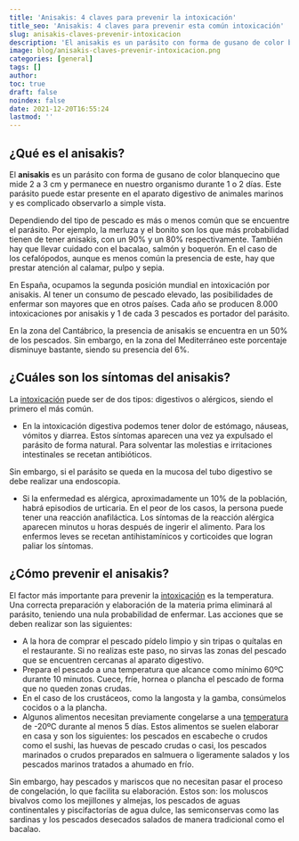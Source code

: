 ```yaml
---
title: 'Anisakis: 4 claves para prevenir la intoxicación'
title_seo: 'Anisakis: 4 claves para prevenir esta común intoxicación'
slug: anisakis-claves-prevenir-intoxicacion
description: 'El anisakis es un parásito con forma de gusano de color blanquecino que mide 2 a 3 cm y permanece en nuestro organismo durante 1 o 2 días.'
image: blog/anisakis-claves-prevenir-intoxicacion.png
categories: [general]
tags: []
author: 
toc: true
draft: false
noindex: false
date: 2021-12-20T16:55:24
lastmod: ''
---
```


## ¿Qué es el anisakis?

El **anisakis** es un parásito con forma de gusano de color blanquecino que mide 2 a 3 cm y permanece en nuestro organismo durante 1 o 2 días. Este parásito puede estar presente en el aparato digestivo de animales marinos y es complicado observarlo a simple vista.

Dependiendo del tipo de pescado es más o menos común que se encuentre el parásito. Por ejemplo, la merluza y el bonito son los que más probabilidad tienen de tener anisakis, con un 90% y un 80% respectivamente. También hay que llevar cuidado con el bacalao, salmón y boquerón. En el caso de los cefalópodos, aunque es menos común la presencia de este, hay que prestar atención al calamar, pulpo y sepia.

En España, ocupamos la segunda posición mundial en intoxicación por anisakis. Al tener un consumo de pescado elevado, las posibilidades de enfermar son mayores que en otros países. Cada año se producen 8.000 intoxicaciones por anisakis y 1 de cada 3 pescados es portador del parásito.

En la zona del Cantábrico, la presencia de anisakis se encuentra en un 50% de los pescados. Sin embargo, en la zona del Mediterráneo este porcentaje disminuye bastante, siendo su presencia del 6%.

## ¿Cuáles son los síntomas del anisakis?

La [intoxicación](/trucos-prevenir-salmonella/) puede ser de dos tipos: digestivos o alérgicos, siendo el primero el más común.

- En la intoxicación digestiva podemos tener dolor de estómago, náuseas, vómitos y diarrea. Estos síntomas aparecen una vez ya expulsado el parásito de forma natural. Para solventar las molestias e irritaciones intestinales se recetan antibióticos.

Sin embargo, si el parásito se queda en la mucosa del tubo digestivo se debe realizar una endoscopia.

- Si la enfermedad es alérgica, aproximadamente un 10% de la población, habrá episodios de urticaria. En el peor de los casos, la persona puede tener una reacción anafiláctica. Los síntomas de la reacción alérgica aparecen minutos u horas después de ingerir el alimento. Para los enfermos leves se recetan antihistamínicos y corticoides que logran paliar los síntomas.

## ¿Cómo prevenir el anisakis?

El factor más importante para prevenir la [intoxicación](/como-matar-bicho-temperatura/) es la temperatura. Una correcta preparación y elaboración de la materia prima eliminará al parásito, teniendo una nula probabilidad de enfermar. Las acciones que se deben realizar son las siguientes:

- A la hora de comprar el pescado pídelo limpio y sin tripas o quítalas en el restaurante. Si no realizas este paso, no sirvas las zonas del pescado que se encuentren cercanas al aparato digestivo.
- Prepara el pescado a una temperatura que alcance como mínimo 60ºC durante 10 minutos. Cuece, fríe, hornea o plancha el pescado de forma que no queden zonas crudas.
- En el caso de los crustáceos, como la langosta y la gamba, consúmelos cocidos o a la plancha.
- Algunos alimentos necesitan previamente congelarse a una [temperatura](/) de -20ºC durante al menos 5 días. Estos alimentos se suelen elaborar en casa y son los siguientes: los pescados en escabeche o crudos como el sushi, las huevas de pescado crudas o casi, los pescados marinados o crudos preparados en salmuera o ligeramente salados y los pescados marinos tratados a ahumado en frío.

Sin embargo, hay pescados y mariscos que no necesitan pasar el proceso de congelación, lo que facilita su elaboración. Estos son: los moluscos bivalvos como los mejillones y almejas, los pescados de aguas continentales y piscifactorías de agua dulce, las semiconservas como las sardinas y los pescados desecados salados de manera tradicional como el bacalao.